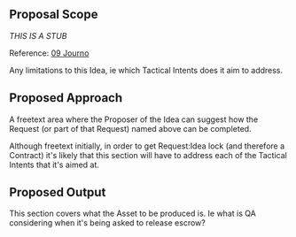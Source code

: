 ## Proposal Scope

*THIS IS A STUB*

Reference: [09 Journo](https://github.com/dreamcatcher-tech/dreamcatcher-tech.github.io/blob/master/website/nfas/Requests/09%20Journo.md)

Any limitations to this Idea, ie which Tactical Intents does it aim to address.

## Proposed Approach

A freetext area where the Proposer of the Idea can suggest how the Request (or part of that Request) named above can be completed.

Although freetext initially, in order to get Request:Idea lock (and therefore a Contract) it's likely that this section will have to address each of the Tactical Intents that it's aimed at.

## Proposed Output

This section covers what the Asset to be produced is. Ie what is QA considering when it's being asked to release escrow?


